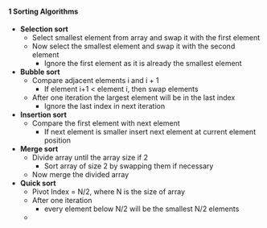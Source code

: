 

#### 1 Sorting Algorithms
- **Selection sort**
	- Select smallest element from array and swap it with the first element 
	- Now select the smallest element and swap it with the second element
		- Ignore the first element as it is already the smallest element
- **Bubble sort**
	- Compare adjacent elements i and i + 1
		- If element i+1 < element i, then swap elements
	- After one iteration the largest element will be in the last index
		- Ignore the last index in next iteration
- **Insertion sort**
	- Compare the first element with next element
		- If next element is smaller insert next element at current element position
- **Merge sort**
	- Divide array until the array size if 2
		- Sort array of size 2 by swapping them if necessary 
	- Now merge the divided array
- **Quick sort**
	- Pivot Index = N/2, where N is the size of array 
	- After one iteration
		- every element below N/2 will be the smallest N/2 elements
	- 